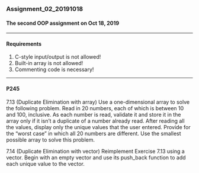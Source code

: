 ### Assignment_02_20191018
#### The second OOP assignment on Oct 18, 2019

---------------------------------------
#### Requirements
1. C-style input/output is not allowed!
2. Built-in array is not allowed!
3. Commenting code is necessary!
---------------------------------------

#### P245 
7.13 (Duplicate Elimination with array) Use a one-dimensional array to solve the following problem. Read in 20 numbers, each of which is between 10 and 100, inclusive. As each number is read, validate it and store it in the array only if it isn’t a duplicate of a number already read. After reading all the values, display only the unique values that the user entered. Provide for the “worst case” in which all 20 numbers are different. Use the smallest possible array to solve this problem.

7.14 (Duplicate Elimination with vector) Reimplement Exercise 7.13 using a vector. Begin with an empty vector and use its push_back function to add each unique value to the vector.
